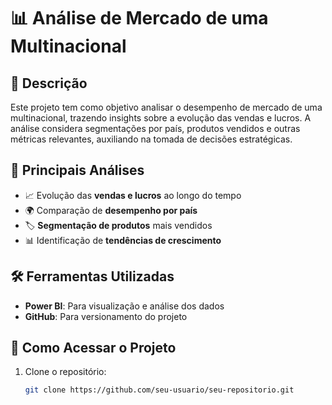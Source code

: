 # 📊 Análise de Mercado de uma Multinacional  

## 📝 Descrição  
Este projeto tem como objetivo analisar o desempenho de mercado de uma multinacional, trazendo insights sobre a evolução das vendas e lucros. A análise considera segmentações por país, produtos vendidos e outras métricas relevantes, auxiliando na tomada de decisões estratégicas.  

## 📌 Principais Análises  
- 📈 Evolução das **vendas e lucros** ao longo do tempo  
- 🌍 Comparação de **desempenho por país**  
- 🏷️ **Segmentação de produtos** mais vendidos  
- 📊 Identificação de **tendências de crescimento**  

## 🛠️ Ferramentas Utilizadas  
- **Power BI**: Para visualização e análise dos dados  
- **GitHub**: Para versionamento do projeto  

## 📂 Como Acessar o Projeto  
1. Clone o repositório:  
   ```bash
   git clone https://github.com/seu-usuario/seu-repositorio.git